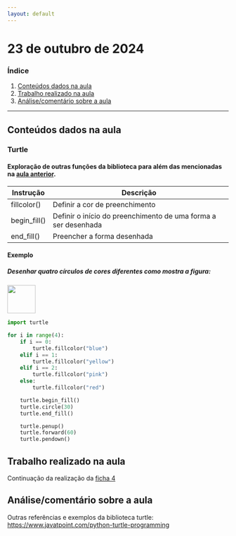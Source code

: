 ```yaml
---
layout: default
---
```


# 23 de outubro de 2024

<h3><b>Índice</b></h3>

1. [Conteúdos dados na aula](#conteúdos-dados-na-aula)
2. [Trabalho realizado na aula](#trabalho-realizado-na-aula)
3. [Análise/comentário sobre a aula](#análisecomentário-sobre-a-aula)

---

## Conteúdos dados na aula

### Turtle

#### Exploração de outras funções da biblioteca para além das mencionadas na [aula anterior](aula_18_outubro.md).

| Instrução | Descrição |
| --- | --- |
| fillcolor() | Definir a cor de preenchimento |
| begin_fill() | Definir o início do preenchimento de uma forma a ser desenhada |
| end_fill() | Preencher a forma desenhada |

#### Exemplo

##### Desenhar quatro círculos de cores diferentes como mostra a figura:

<img src="https://1pedroalmeida.github.io/aplicacoesinf/imgs/aula_23_outubro_circulos.png" height="64"/>

```python
import turtle

for i in range(4):
    if i == 0:
        turtle.fillcolor("blue")
    elif i == 1:
        turtle.fillcolor("yellow")
    elif i == 2:
        turtle.fillcolor("pink")
    else:
        turtle.fillcolor("red")

    turtle.begin_fill()
    turtle.circle(30)
    turtle.end_fill()

    turtle.penup()
    turtle.forward(60)
    turtle.pendown()
```

## Trabalho realizado na aula

Continuação da realização da [ficha 4](../trabalhos/D1_PedroAlmeida_Ficha04.py)

## Análise/comentário sobre a aula

Outras referências e exemplos da biblioteca turtle: <https://www.javatpoint.com/python-turtle-programming>
